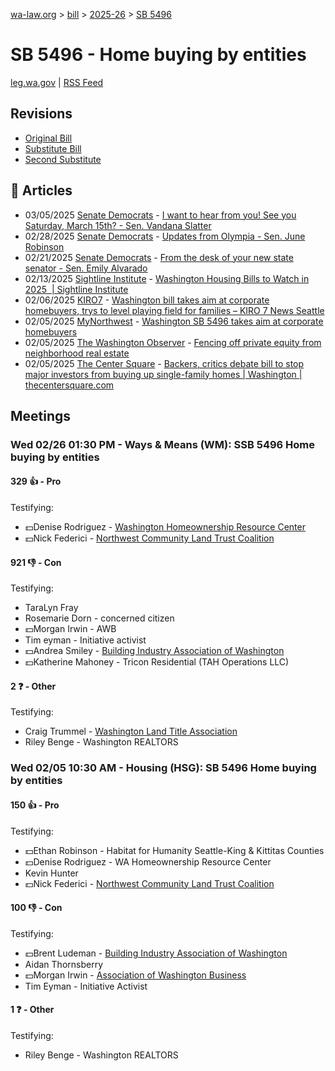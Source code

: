 [wa-law.org](/) > [bill](/bill/) > [2025-26](/bill/2025-26/) > [SB 5496](/bill/2025-26/sb/5496/)

# SB 5496 - Home buying by entities
[leg.wa.gov](https://app.leg.wa.gov/billsummary?BillNumber=5496&Year=2025&Initiative=false) | [RSS Feed](./rss.xml)

## Revisions
* [Original Bill](1/)
* [Substitute Bill](S/)
* [Second Substitute](S2/)

## 📰 Articles
* 03/05/2025 [Senate Democrats](/org/senate_democrats/) - [I want to hear from you! See you Saturday, March 15th? - Sen. Vandana Slatter](https://senatedemocrats.wa.gov/slatter/2025/03/04/i-want-to-hear-from-you-see-you-saturday-march-15th/#:~:text=5496)
* 02/28/2025 [Senate Democrats](/org/senate_democrats/) - [Updates from Olympia - Sen. June Robinson](https://senatedemocrats.wa.gov/robinson/2025/02/28/updates-from-olympia-2/#:~:text=Senate%20Bill%205496)
* 02/21/2025 [Senate Democrats](/org/senate_democrats/) - [From the desk of your new state senator - Sen. Emily Alvarado](https://senatedemocrats.wa.gov/alvarado/2025/02/21/from-the-desk-of-your-new-state-senator-2/#:~:text=5496)
* 02/13/2025 [Sightline Institute](/org/sightline_institute/) - [Washington Housing Bills to Watch in 2025  | Sightline Institute](https://www.sightline.org/2025/02/13/washington-housing-bills-to-watch-in-2025/#:~:text=SB%205496)
* 02/06/2025 [KIRO7](/org/kiro7/) - [Washington bill takes aim at corporate homebuyers, trys to level playing field for families – KIRO 7 News Seattle](https://www.kiro7.com/news/local/washington-bill-takes-aim-corporate-homebuyers-trys-level-playing-field-families/VQHVUSP4UVALHDYHBRVNHSHMGU/#:~:text=Senate%20Bill%205496)
* 02/05/2025 [MyNorthwest](/org/mynorthwest/) - [Washington SB 5496 takes aim at corporate homebuyers](https://mynorthwest.com/mynorthwest-politics/washington-bill-4/4040703#:~:text=Senate%20Bill%205496)
* 02/05/2025 [The Washington Observer](/org/the_washington_observer/) - [Fencing off private equity from neighborhood real estate](https://washingtonobserver.substack.com/p/fencing-off-private-equity-from-neighborhood#:~:text=Senate%20Bill%205496)
* 02/05/2025 [The Center Square](/org/the_center_square/) - [Backers, critics debate bill to stop major investors from buying up single-family homes | Washington | thecentersquare.com](https://www.thecentersquare.com/washington/article_3a790074-e407-11ef-b124-ebd66a88bbb6.html#:~:text=Senate%20Bill%205496)

## Meetings
### Wed 02/26 01:30 PM - Ways & Means (WM): SSB 5496 Home buying by entities
#### 329 👍 - Pro
Testifying:
* 💵Denise Rodriguez - [Washington Homeownership Resource Center](/org/washington_homeownership_resource_center/)
* 💵Nick Federici - [Northwest Community Land Trust Coalition](/org/northwest_community_land_trust_coalition/)

#### 921 👎 - Con
Testifying:
* TaraLyn Fray
* Rosemarie Dorn - concerned citizen
* 💵Morgan Irwin - AWB
* Tim eyman - Initiative activist
* 💵Andrea Smiley - [Building Industry Association of Washington](/org/building_industry_association_of_washington/)
* 💵Katherine Mahoney - Tricon Residential (TAH Operations LLC)

#### 2 ❓ - Other
Testifying:
* Craig Trummel - [Washington Land Title Association](/org/washington_land_title_association/)
* Riley Benge - Washington REALTORS

### Wed 02/05 10:30 AM - Housing (HSG): SB 5496 Home buying by entities
#### 150 👍 - Pro
Testifying:
* 💵Ethan Robinson - Habitat for Humanity Seattle-King & Kittitas Counties
* 💵Denise Rodriguez - WA Homeownership Resource Center
* Kevin Hunter
* 💵Nick Federici - [Northwest Community Land Trust Coalition](/org/northwest_community_land_trust_coalition/)

#### 100 👎 - Con
Testifying:
* 💵Brent Ludeman - [Building Industry Association of Washington](/org/building_industry_association_of_washington/)
* Aidan Thornsberry
* 💵Morgan Irwin - [Association of Washington Business](/org/association_of_washington_business/)
* Tim Eyman - Initiative Activist

#### 1 ❓ - Other
Testifying:
* Riley Benge - Washington REALTORS
